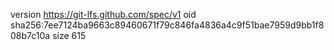 version https://git-lfs.github.com/spec/v1
oid sha256:7ee7124ba9663c89460671f79c846fa4836a4c9f51bae7959d9bb1f808b7c10a
size 615
